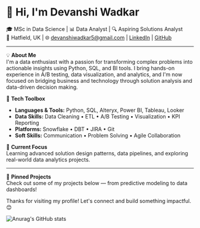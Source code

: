 # 👋 Hi, I'm Devanshi Wadkar

🎓 MSc in Data Science | 📊 Data Analyst | 🔍 Aspiring Solutions Analyst  
📍 Hatfield, UK | 🌐 devanshiwadkar5@gmail.com | [LinkedIn](https://www.linkedin.com/in/devanshiwadkar4685261a9) | [GitHub](https://github.com/Devanshi-5)

---

💡 **About Me**  
I'm a data enthusiast with a passion for transforming complex problems into actionable insights using Python, SQL, and BI tools. I bring hands-on experience in A/B testing, data visualization, and analytics, and I'm now focused on bridging business and technology through solution analysis and data-driven decision making.

🔧 **Tech Toolbox**  
- **Languages & Tools:** Python, SQL, Alteryx, Power BI, Tableau, Looker  
- **Data Skills:** Data Cleaning • ETL • A/B Testing • Visualization • KPI Reporting  
- **Platforms:** Snowflake • DBT • JIRA • Git  
- **Soft Skills:** Communication • Problem Solving • Agile Collaboration

🚀 **Current Focus**  
Learning advanced solution design patterns, data pipelines, and exploring real-world data analytics projects.

---

📂 **Pinned Projects**  
Check out some of my projects below — from predictive modeling to data dashboards!

Thanks for visiting my profile! Let's connect and build something impactful. 😊

![Anurag's GitHub stats](https://github-readme-stats.vercel.app/api?username=DEVANSHI-5&show_icons=true&theme=radical)

